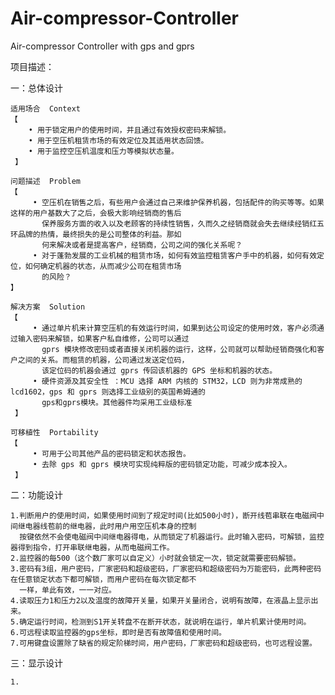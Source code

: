 Air-compressor-Controller
=========================

Air-compressor Controller with gps and gprs

项目描述：

一：总体设计
   
    适用场合  Context
    【
        • 用于锁定用户的使用时间，并且通过有效授权密码来解锁。
        • 用于空压机租赁市场的有效定位及其适用状态回馈。
        • 用于监控空压机温度和压力等模拟状态量。
     】
    
    问题描述  Problem 
    【
         • 空压机在销售之后，有些用户会通过自己来维护保养机器，包括配件的购买等等。如果这样的用户基数大了之后，会极大影响经销商的售后
           保养服务方面的收入以及老顾客的持续性销售，久而久之经销商就会失去继续经销红五环品牌的热情，最终损失的是公司整体的利益。那如
           何来解决或者是提高客户，经销商，公司之间的强化关系呢？
         • 对于蓬勃发展的工业机械的租赁市场，如何有效监控租赁客户手中的机器，如何有效定位，如何确定机器的状态，从而减少公司在租赁市场
           的风险？
    】
    
    解决方案  Solution 
    【
         • 通过单片机来计算空压机的有效运行时间，如果到达公司设定的使用时效，客户必须通过输入密码来解锁，如果客户私自维修，公司可以通过
           gprs 模块修改密码或者直接关闭机器的运行，这样，公司就可以帮助经销商强化和客户之间的关系。而租赁的机器，公司通过发送定位码，
           该定位码的机器会通过 gprs 传回该机器的 GPS 坐标和机器的状态。
         • 硬件资源及其安全性 ：MCU 选择 ARM 内核的 STM32，LCD 则为非常成熟的 lcd1602，gps 和 gprs 则选择工业级别的英国希姆通的
           gps和gprs模块。其他器件均采用工业级标准
     】
    
    可移植性  Portability 
    【
         • 可用于公司其他产品的密码锁定和状态报告。
         • 去除 gps 和 gprs 模块可实现纯粹版的密码锁定功能，可减少成本投入。
     】
                             
二：功能设计 

    1.判断用户的使用时间，如果使用时间到了规定时间(比如500小时)，断开线苞串联在电磁阀中间继电器线苞前的继电器，此时用户用空压机本身的控制
      按键依然不会使电磁阀中间继电器得电，从而锁定了机器运行。此时输入密码，可解锁，监控器得到指令，打开串联继电器，从而电磁阀工作。
    2.监控器的每500（这个数厂家可以自定义）小时就会锁定一次，锁定就需要密码解锁。
    3.密码有3组，用户密码，厂家密码和超级密码，厂家密码和超级密码为万能密码，此两种密码在任意锁定状态下都可解锁，而用户密码在每次锁定都不
      一样，单此有效，一一对应。
    4.读取压力1和压力2以及温度的故障开关量，如果开关量闭合，说明有故障，在液晶上显示出来。
    5.确定运行时间，检测到S1开关转盘不在断开状态，就说明在运行，单片机累计使用时间。
    6.可远程读取监控器的gps坐标，即时是否有故障值和使用时间。
    7.可用键盘设置除了缺省的规定阶梯时间，用户密码，厂家密码和超级密码，也可远程设置。

三：显示设计

    1.
